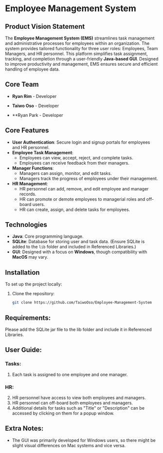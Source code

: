 # Employee Management System

## Product Vision Statement

The **Employee Management System (EMS)** streamlines task management and administrative processes for employees within an organization. The system provides tailored functionality for three user roles: Employees, Team Managers, and HR personnel. This platform simplifies task assignment, tracking, and completion through a user-friendly **Java-based GUI**. Designed to improve productivity and management, EMS ensures secure and efficient handling of employee data.

## Core Team

- **Ryan Rim** - Developer  
  
- **Taiwo Oso** - Developer  

- **Ryan Park - Developer  
  
## Core Features

- **User Authentication**: Secure login and signup portals for employees and HR personnel.
- **Employee Task Management**:
  - Employees can view, accept, reject, and complete tasks.
  - Employees can receive feedback from their managers.
- **Manager Functions**:
  - Managers can assign, monitor, and edit tasks.
  - Managers track the progress of employees under their management.
- **HR Management**:
  - HR personnel can add, remove, and edit employee and manager records.
  - HR can promote or demote employees to managerial roles and off-board users.
  - HR can create, assign, and delete tasks for employees.

## Technologies

- **Java**: Core programming language.
- **SQLite**: Database for storing user and task data. (Ensure SQLite is added to the `lib` folder and included in Referenced Libraries.)
- **GUI**: Designed with a focus on **Windows**, though compatibility with **MacOS** may vary.

## Installation

To set up the project locally:

1. Clone the repository:
   ```bash
   git clone https://github.com/TaiwoOso/Employee-Management-System

## Requirements:
Please add the SQLite jar file to the lib folder and include it in Referenced Libraries.

## User Guide:

### Tasks:
1. Each task is assigned to one employee and one manager.

### HR:
2. HR personnel have access to view both employees and managers.
3. HR personnel can off-board both employees and managers.
4. Additional details for tasks such as "Title" or "Description" can be accessed by clicking on them for a popup window.

## Extra Notes:
- The GUI was primarily developed for Windows users, so there might be slight visual differences on Mac systems and vice versa.
